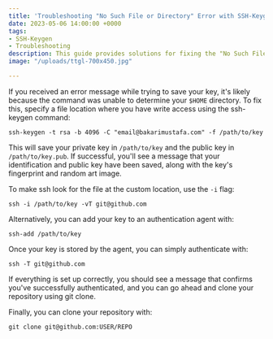 ```yaml
---
title: 'Troubleshooting "No Such File or Directory" Error with SSH-Keygen'
date: 2023-05-06 14:00:00 +0000
tags:
- SSH-Keygen
- Troubleshooting
description: This guide provides solutions for fixing the "No Such File or Directory" error that can occur when using SSH-Keygen.
image: "/uploads/ttgl-700x450.jpg"

---
```


If you received an error message while trying to save your key, it's likely because the command was unable to determine your `$HOME` directory. To fix this, specify a file location where you have write access using the ssh-keygen command:

```
ssh-keygen -t rsa -b 4096 -C "email@bakarimustafa.com" -f /path/to/key
```

This will save your private key in `/path/to/key` and the public key in `/path/to/key.pub`. If successful, you'll see a message that your identification and public key have been saved, along with the key's fingerprint and random art image.

To make ssh look for the file at the custom location, use the `-i` flag:

```
ssh -i /path/to/key -vT git@github.com
```

Alternatively, you can add your key to an authentication agent with:

```
ssh-add /path/to/key
```

Once your key is stored by the agent, you can simply authenticate with:

```
ssh -T git@github.com
```

If everything is set up correctly, you should see a message that confirms you've successfully authenticated, and you can go ahead and clone your repository using git clone.

Finally, you can clone your repository with:
```
git clone git@github.com:USER/REPO
```
